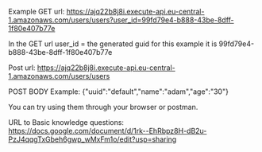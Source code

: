 Example GET url: https://ajq22b8j8i.execute-api.eu-central-1.amazonaws.com/users/users?user_id=99fd79e4-b888-43be-8dff-1f80e407b77e

In the GET url user_id = the generated guid for this example it is 99fd79e4-b888-43be-8dff-1f80e407b77e

Post url: https://ajq22b8j8i.execute-api.eu-central-1.amazonaws.com/users/users

POST BODY Example: {"uuid":"default","name":"adam","age":"30"} 

You can try using them through your browser or postman. 

URL to Basic knowledge questions: https://docs.google.com/document/d/1rk--EhRbpz8H-dB2u-PzJ4qqgTxGbeh6gwp_wMxFm1o/edit?usp=sharing
